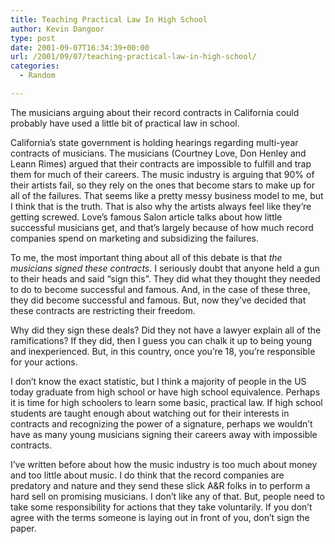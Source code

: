 ```yaml
---
title: Teaching Practical Law In High School
author: Kevin Dangoor
type: post
date: 2001-09-07T16:34:39+00:00
url: /2001/09/07/teaching-practical-law-in-high-school/
categories:
  - Random

---
```

The musicians arguing about their record contracts in California could probably have used a little bit of practical law in school.

California&#8217;s state government is holding hearings regarding multi-year contracts of musicians. The musicians (Courtney Love, Don Henley and Leann Rimes) argued that their contracts are impossible to fulfill and trap them for much of their careers. The music industry is arguing that 90% of their artists fail, so they rely on the ones that become stars to make up for all of the failures. That seems like a pretty messy business model to me, but I think that is the truth. That is also why the artists always feel like they&#8217;re getting screwed. Love&#8217;s famous Salon article talks about how little successful musicians get, and that&#8217;s largely because of how much record companies spend on marketing and subsidizing the failures.
  
<!--more-->


  
To me, the most important thing about all of this debate is that _the musicians signed these contracts_. I seriously doubt that anyone held a gun to their heads and said &#8220;sign this&#8221;. They did what they thought they needed to do to become successful and famous. And, in the case of these three, they did become successful and famous. But, now they&#8217;ve decided that these contracts are restricting their freedom.
  
Why did they sign these deals? Did they not have a lawyer explain all of the ramifications? If they did, then I guess you can chalk it up to being young and inexperienced. But, in this country, once you&#8217;re 18, you&#8217;re responsible for your actions.
  
I don&#8217;t know the exact statistic, but I think a majority of people in the US today graduate from high school or have high school equivalence. Perhaps it is time for high schoolers to learn some basic, practical law. If high school students are taught enough about watching out for their interests in contracts and recognizing the power of a signature, perhaps we wouldn&#8217;t have as many young musicians signing their careers away with impossible contracts.
  
I&#8217;ve written before about how the music industry is too much about money and too little about music. I do think that the record companies are predatory and nature and they send these slick A&R folks in to perform a hard sell on promising musicians. I don&#8217;t like any of that. But, people need to take some responsibility for actions that they take voluntarily. If you don&#8217;t agree with the terms someone is laying out in front of you, don&#8217;t sign the paper.